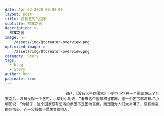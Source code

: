 ```yaml
---
date: Apr-23-2020 00:00:00
layout: post
title: 没有乞丐的国家
subtitle: 神寓之言
description: >-
  神寓之言
image: >-
    /assets/img/Qtcreator-overview.png
optimized_image: >-
    /assets/img/Qtcreator-overview.png
category: Story
tags:
  - blog
  - Story
author: Ron
paginate: true
---
```


							　　867，《没有乞丐的国家》小明与小华在一个国家游玩了几天之后，没有发现一个乞丐，小华对小明说：“看来这个国家相当富庶，连一个乞丐都没有。”小明回说：“你错了，这个国家没有乞丐的原因不是因为富庶，而是因为人们太冷漠了，没有丝毫的同情心，连一分钱都不愿施舍给他人。”
							
							
						